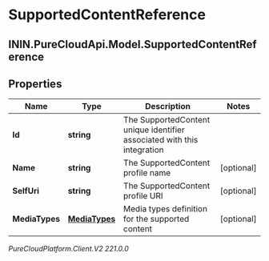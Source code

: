 # SupportedContentReference

## ININ.PureCloudApi.Model.SupportedContentReference

## Properties

|Name | Type | Description | Notes|
|------------ | ------------- | ------------- | -------------|
| **Id** | **string** | The SupportedContent unique identifier associated with this integration | |
| **Name** | **string** | The SupportedContent profile name | [optional] |
| **SelfUri** | **string** | The SupportedContent profile URI | [optional] |
| **MediaTypes** | [**MediaTypes**](MediaTypes) | Media types definition for the supported content | [optional] |



_PureCloudPlatform.Client.V2 221.0.0_
